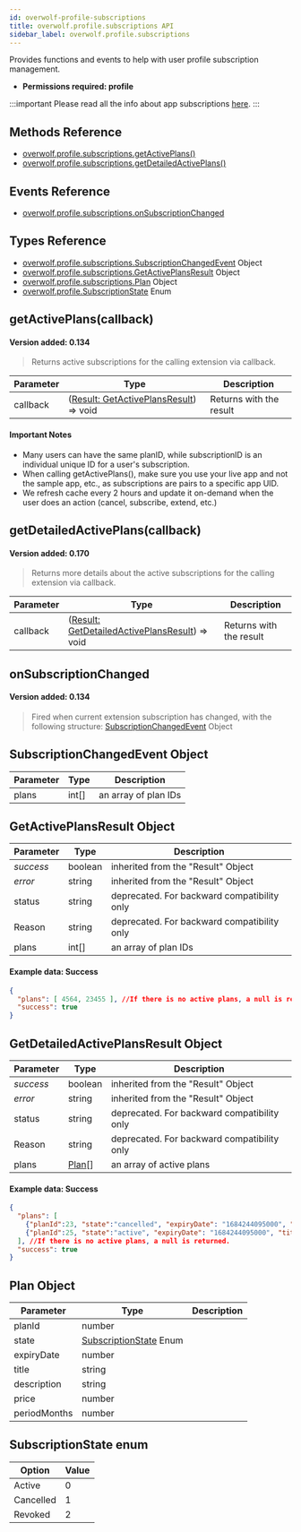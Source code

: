 ```yaml
---
id: overwolf-profile-subscriptions
title: overwolf.profile.subscriptions API
sidebar_label: overwolf.profile.subscriptions
---
```


Provides functions and events to help with user profile subscription management.

* **Permissions required: profile**

:::important
Please read all the info about app subscriptions [here](../start/subscriptions-overview).
:::

## Methods Reference

* [overwolf.profile.subscriptions.getActivePlans()](#getactiveplanscallback)
* [overwolf.profile.subscriptions.getDetailedActivePlans()](#getdetailedactiveplanscallback)


## Events Reference

* [overwolf.profile.subscriptions.onSubscriptionChanged](#onsubscriptionchanged)

## Types Reference

* [overwolf.profile.subscriptions.SubscriptionChangedEvent](#subscriptionchangedevent) Object
* [overwolf.profile.subscriptions.GetActivePlansResult](#getactiveplansresult-object) Object
* [overwolf.profile.subscriptions.Plan](#plan-object) Object
* [overwolf.profile.SubscriptionState](#subscriptionstate-enum) Enum


## getActivePlans(callback)
#### Version added: 0.134

> Returns active subscriptions for the calling extension via callback.

Parameter | Type                                                                   | Description                          |
----------| -----------------------------------------------------------------------| ------------------------------------ |
callback  | ([Result: GetActivePlansResult](#getactiveplansresult-object)) => void | Returns with the result              |   

#### Important Notes

* Many users can have the same planID,  while subscriptionID is an individual unique ID for a user's subscription.
* When calling getActivePlans(), make sure you use your live app and not the sample app, etc., as subscriptions are pairs to a specific app UID.
* We refresh cache every 2 hours and update it on-demand when the user does an action (cancel, subscribe, extend, etc.)

## getDetailedActivePlans(callback)
#### Version added: 0.170

> Returns more details about the active subscriptions for the calling extension via callback.

Parameter | Type                                                                   | Description                          |
----------| -----------------------------------------------------------------------| ------------------------------------ |
callback  | ([Result: GetDetailedActivePlansResult](#getdetailedactiveplansresult-object)) => void | Returns with the result              |   


## onSubscriptionChanged
#### Version added: 0.134

> Fired when current extension subscription has changed, with the following structure: [SubscriptionChangedEvent](#subscriptionchangedevent-object) Object

## SubscriptionChangedEvent Object

Parameter   | Type                              | Description           |
------------| ----------------------------------|---------------------- |
plans       |  int[]                            | an array of plan IDs  | 


## GetActivePlansResult Object

Parameter          | Type     | Description                                 |
-------------------| ---------| ------------------------------------------- |
*success*          | boolean  | inherited from the "Result" Object          |
*error*            | string   | inherited from the "Result" Object          |
status             | string   | deprecated. For backward compatibility only |
Reason             | string   | deprecated. For backward compatibility only |   
plans              | int[]    | an array of plan IDs                        |   

#### Example data: Success

```json
{
  "plans": [ 4564, 23455 ], //If there is no active plans, a null is returned.
  "success": true
}
```

## GetDetailedActivePlansResult Object

Parameter          | Type     | Description                                 |
-------------------| ---------| ------------------------------------------- |
*success*          | boolean  | inherited from the "Result" Object          |
*error*            | string   | inherited from the "Result" Object          |
status             | string   | deprecated. For backward compatibility only |
Reason             | string   | deprecated. For backward compatibility only |   
plans              | [Plan](#plan-object)[]   | an array of active plans                    |   

#### Example data: Success

```json
{
  "plans": [
    {"planId":23, "state":"cancelled", "expiryDate": "1684244095000", "title": "Forget Ads", "description": "Remvoe all ads from the app", "price":"", "periodMonths": "6"},
    {"planId":25, "state":"active", "expiryDate": "1684244095000", "title": "Forget Ads test", "description": "", "price":"", "periodMonths": "12"}
  ], //If there is no active plans, a null is returned.
  "success": true
}
```

## Plan Object

Parameter          | Type     | Description                                 |
-------------------| ---------| ------------------------------------------- |
planId             | number   |                                             |
state              | [SubscriptionState](#subscriptionstate-enum) Enum   |                        |
expiryDate         | number   |                                             |
title              | string   |                                             |
description        | string   |                                             |
price              | number   |                                             |
periodMonths       | number   |                                             |

## SubscriptionState enum

Option         | Value                                       |
---------------| ------------------------------------------- |
Active         | 0                                           |
Cancelled      | 1                                           |
Revoked        | 2                                           |
